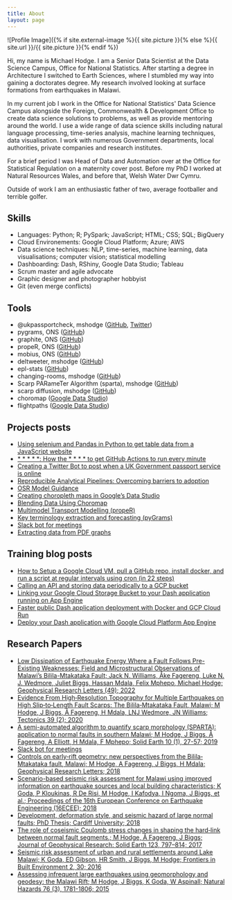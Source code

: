 ```yaml
---
title: About
layout: page
---
```

![Profile Image]({% if site.external-image %}{{ site.picture }}{% else %}{{ site.url }}/{{ site.picture }}{% endif %})

<p>Hi, my name is Michael Hodge. I am a Senior Data Scientist at the Data Science Campus, Office for National Statistics. After starting a degree in Architecture I switched to Earth Sciences, where I stumbled my way into gaining a doctorates degree. My research involved looking at surface formations from earthquakes in Malawi.</p>

<p>In my current job I work in the Office for National Statistics' Data Science Campus alongside the Foreign, Commonwealth & Development Office to create data science solutions to problems, as well as provide mentoring around the world. I use a wide range of data science skills including natural language processing, time-series analysis, machine learning techniques, data visualisation. I work with numerous Government departments, local authorities, private companies and research institutes. 

For a brief period I was Head of Data and Automation over at the Office for Statistical Regulation on a maternity cover post. Before my PhD I worked at Natural Resources Wales, and before that, Welsh Water Dwr Cymru.

Outside of work I am an enthusiastic father of two, average footballer and terrible golfer.</p>

<h2>Skills</h2>

<ul class="skill-list">
	<li>Languages: Python; R; PySpark; JavaScript; HTML; CSS; SQL; BigQuery</li>
	<li>Cloud Environements: Google Cloud Platform; Azure; AWS</li>
	<li>Data science techniques: NLP, time-series, machine learning, data visualisations; computer vision; statistical modelling</li>
	<li>Dashboarding: Dash, RShiny, Google Data Studio; Tableau</li>
	<li>Scrum master and agile advocate</li>
	<li>Graphic designer and photographer hobbyist</li>
	<li>Git (even merge conflicts)</li>
</ul>

<h2>Tools</h2>
<ul>
	<li>@ukpassportcheck, mshodge (<a href="https://github.com/mshodge/youshallnotpassport">GitHub</a>, <a href="https://twitter.com/ukpassportcheck">Twitter</a>)</li>
    <li>pygrams, ONS (<a href="https://github.com/datasciencecampus/pygrams">GitHub</a>)</li>
    <li>graphite, ONS (<a href="https://github.com/datasciencecampus/graphite">GitHub</a>)</li>
    <li>propeR, ONS (<a href="https://github.com/datasciencecampus/proper">GitHub</a>)</li>
    <li>mobius, ONS (<a href="https://github.com/datasciencecampus/mobius">GitHub</a>)</li>
    <li>deltweeter, mshodge (<a href="https://github.com/mshodge/deltweeter">GitHub</a>)</li>
    <li>epl-stats (<a href="https://github.com/mshodge/epl-stats">GitHub</a>)</li>
    <li>changing-rooms, mshodge (<a href="https://github.com/mshodge/changing-rooms">GitHub</a>)</li>
    <li>Scarp PARameTer Algorithm (sparta), mshodge (<a href="https://github.com/mshodge/sparta">GitHub</a>)</li>
	<li>scarp diffusion, mshodge (<a href="https://github.com/mshodge/scarp-diffusion">GitHub</a>)</li>
	<li>choromap (<a href="https://datastudio.google.com/u/0/reporting/4617cbac-3514-4c8d-a999-a3cb6683e579/page/N9GUB">Google Data Studio</a>)</li>
	<li>flightpaths (<a href="https://datastudio.google.com/u/0/reporting/13679fea-2a83-4e91-9c52-91589f988915/page/GvafB">Google Data Studio</a>)</li>
</ul>

<h2>Projects posts</h2>

<ul>
	<li><a href="https://medium.com/@michaelstvnhodge/using-selenium-in-python-to-get-table-data-from-a-javascript-website-13292863bfa4">Using selenium and Pandas in Python to get table data from a JavaScript website
</a></li>
	<li><a href="https://medium.com/@michaelstvnhodge/how-the-to-get-github-actions-to-run-every-minute-231c516201e5">* * * * *: How the * * * * to get GitHub Actions to run every minute</a></li>
	<li><a href="https://medium.com/@michaelstvnhodge/creating-a-twitter-bot-to-post-when-a-uk-government-passport-service-is-online-75a76112ee15">Creating a Twitter Bot to post when a UK Government passport service is online</a></li>
	<li><a href="https://osr.statisticsauthority.gov.uk/publication/reproducible-analytical-pipelines-overcoming-barriers-to-adoption/">Reproducible Analytical Pipelines: Overcoming barriers to adoption</a></li>
	<li><a href="https://osr.statisticsauthority.gov.uk/publication/guidance-for-models/">OSR Model Guidance</a></li>
	<li><a href="https://medium.com/@michaelstvnhodge/creating-choropleth-maps-in-googles-data-studio-7eec5ccffffa">Creating choropleth maps in Google’s Data Studio</a></li>
	<li><a href="https://datasciencecampus.github.io/blending-data-using-choromap/">Blending Data Using Choromap</a></li>
	<li><a href="https://datasciencecampus.ons.gov.uk/access-to-services-using-multimodal-transport-networks/">Multimodel Transport Modelling (propeR)</a></li>
	<li><a href="https://datasciencecampus.ons.gov.uk/extracting-visualising-and-identifying-emerging-important-terminology-from-patent-collections/">Key terminology extraction and forecasting (pyGrams)</a></li>
	<li><a href="https://datasciencecampus.github.io/creating-tea-breaks-on-slack/">Slack bot for meetings</a></li>
	<li><a href="https://datasciencecampus.github.io/google-mobility-reports/">Extracting data from PDF graphs</a></li>
</ul>


<h2>Training blog posts</h2>

<ul>
	<li><a href="https://datasciencecampus.github.io/creating-a-gcp-vm-and-run-cron/">How to Setup a Google Cloud VM, pull a GitHub repo, install docker, and run a script at regular intervals using cron (in 22 steps)</a></li>
	<li><a href="https://datasciencecampus.github.io/github-api-to-gcp/">Calling an API and storing data periodically to a GCP bucket</a></li>
	<li><a href="https://datasciencecampus.github.io/dash-gcp-bucket/">Linking your Google Cloud Storage Bucket to your Dash application running on App Engine</a></li>
	<li><a href="https://datasciencecampus.github.io/deploy-dash-with-cloud-run/">Faster public Dash application deployment with Docker and GCP Cloud Run</a></li>
	<li><a href="https://datasciencecampus.github.io/deploy-dash-with-gcp/">Deploy your Dash application with Google Cloud Platform App Engine</a></li>
</ul>

<h2>Research Papers</h2>

<ul>
    <li><a href="https://agupubs.onlinelibrary.wiley.com/doi/10.1029/2021GL095286">Low Dissipation of Earthquake Energy Where a Fault Follows Pre-Existing Weaknesses: Field and Microstructural Observations of Malawi’s Bilila-Mtakataka Fault; Jack N. Williams, Åke Fagereng, Luke N. J. Wedmore, Juliet Biggs, Hassan Mdala, Felix Mphepo, Michael Hodge; Geophysical Research Letters (49); 2022
    <li><a href="https://agupubs.onlinelibrary.wiley.com/doi/abs/10.1029/2019TC005933">Evidence From High‐Resolution Topography for Multiple Earthquakes on High Slip‐to‐Length Fault Scarps: The Bilila‐Mtakataka Fault, Malawi; M Hodge, J Biggs, Å Fagereng, H Mdala, LNJ Wedmore, JN Williams; Tectonics 39 (2); 2020</a></li>
	<li><a href="http://orca.cf.ac.uk/id/eprint/118306">A semi-automated algorithm to quantify scarp morphology (SPARTA): application to normal faults in southern Malawi; M Hodge, J Biggs, Å Fagereng, A Elliott, H Mdala, F Mphepo; Solid Earth 10 (1), 27-57; 2019</a></li>
	<li><a href="https://datasciencecampus.github.io/creating-tea-breaks-on-slack/">Slack bot for meetings</a></li>
	<li><a href="https://agupubs.onlinelibrary.wiley.com/doi/abs/10.1029/2018GL077343">Controls on early‐rift geometry: new perspectives from the Bilila‐Mtakataka fault, Malawi; M Hodge, A Fagereng, J Biggs, H Mdala; Geophysical Research Letters; 2018</a></li>
	<li><a href="http://scholar.google.com/scholar?cluster=9199923852017983702&hl=en&oi=scholarr">Scenario-based seismic risk assessment for Malawi using improved information on earthquake sources and local building characteristics; K Goda, P Kloukinas, R De Risi, M Hodge, I Kafodya, I Ngoma, J Biggs, et al.; Proceedings of the 16th European Conference on Earthquake Engineering (16ECEE); 2018</a></li>
	<li><a href="https://ethos.bl.uk/OrderDetails.do?uin=uk.bl.ethos.742913">Development, deformation style, and seismic hazard of large normal faults; PhD Thesis; Cardiff University; 2018</a></li>
	<li><a href="https://agupubs.onlinelibrary.wiley.com/doi/abs/10.1002/2017JB014927">The role of coseismic Coulomb stress changes in shaping the hard‐link between normal fault segments.; M Hodge, Å Fagereng, J Biggs; Journal of Geophysical Research: Solid Earth 123, 797–814; 2017</a></li>
	<li><a href="https://www.frontiersin.org/articles/10.3389/fbuil.2016.00030/full">Seismic risk assessment of urban and rural settlements around Lake Malawi; K Goda, ED Gibson, HR Smith, J Biggs, M Hodge; Frontiers in Built Environment 2, 30; 2016</a></li>
	<li><a href="https://link.springer.com/content/pdf/10.1007/s11069-014-1572-y.pdf">Assessing infrequent large earthquakes using geomorphology and geodesy: the Malawi Rift; M Hodge, J Biggs, K Goda, W Aspinall; Natural Hazards 76 (3), 1781-1806; 2015</a></li>
	</ul>
